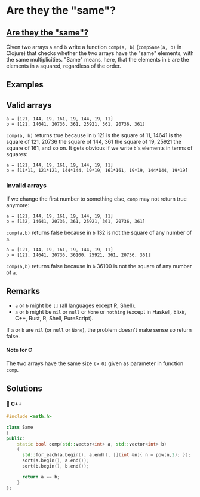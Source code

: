 # Are they the "same"?

## [Are they the "same"?](https://www.codewars.com/kata/550498447451fbbd7600041c)

Given two arrays `a` and `b` write a function `comp(a, b)` \(`compSame(a, b)` in Clojure\) that checks whether the two arrays have the "same" elements, with the same multiplicities. "Same" means, here, that the elements in `b` are the elements in `a` squared, regardless of the order.

## Examples

## Valid arrays

```text
a = [121, 144, 19, 161, 19, 144, 19, 11]  
b = [121, 14641, 20736, 361, 25921, 361, 20736, 361]
```

`comp(a, b)` returns true because in `b` 121 is the square of 11, 14641 is the square of 121, 20736 the square of 144, 361 the square of 19, 25921 the square of 161, and so on. It gets obvious if we write `b`'s elements in terms of squares:

```text
a = [121, 144, 19, 161, 19, 144, 19, 11] 
b = [11*11, 121*121, 144*144, 19*19, 161*161, 19*19, 144*144, 19*19]
```

### Invalid arrays

If we change the first number to something else, `comp` may not return true anymore:

```text
a = [121, 144, 19, 161, 19, 144, 19, 11]  
b = [132, 14641, 20736, 361, 25921, 361, 20736, 361]
```

`comp(a,b)` returns false because in `b` 132 is not the square of any number of `a`.

```text
a = [121, 144, 19, 161, 19, 144, 19, 11]  
b = [121, 14641, 20736, 36100, 25921, 361, 20736, 361]
```

`comp(a,b)` returns false because in `b` 36100 is not the square of any number of `a`.

## Remarks

* `a` or `b` might be `[]` \(all languages except R, Shell\).
* `a` or `b` might be `nil` or `null` or `None` or `nothing` \(except in Haskell, Elixir, C++, Rust, R, Shell, PureScript\). 

If `a` or `b` are `nil` \(or `null` or `None`\), the problem doesn't make sense so return false.

#### Note for C

The two arrays have the same size `(> 0)` given as parameter in function `comp`.

## Solutions

#### 🧠 C++

```cpp
#include <math.h>

class Same 
{
public:
    static bool comp(std::vector<int> a, std::vector<int> b)
    {
      std::for_each(a.begin(), a.end(), [](int &n){ n = pow(n,2); });
      sort(a.begin(), a.end());
      sort(b.begin(), b.end());

      return a == b;
    }
};
```

